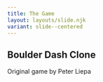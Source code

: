 ```yaml
---
title: The Game
layout: layouts/slide.njk
variant: slide--centered
---
```


## Boulder Dash Clone

Original game by Peter Liepa
